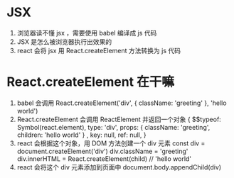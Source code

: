 # JSX
1. 浏览器读不懂 jsx ，需要使用 babel 编译成 js 代码
2. JSX 是怎么被浏览器执行出效果的
  1. react 会将 jsx 用 React.createElement 方法转换为 js 代码


# React.createElement 在干嘛
1. babel 会调用 React.createElement('div', { className: 'greeting' }, 'hello world')
2. React.createElement 会调用 ReactElement 并返回一个对象
  { 
    $$typeof: Symbol(react.element),
    type: 'div', 
    props: { 
      className: 'greeting', 
      children: 'hello world' 
    } ,
    key: null,
    ref: null,
  }
3. react 会根据这个对象，用 DOM 方法创建一个 div 元素
  const div = document.createElement('div')
  div.className = 'greeting'
  div.innerHTML = React.createElement(child)  // 'hello world'
4. react 会将这个 div 元素添加到页面中
  document.body.appendChild(div)
